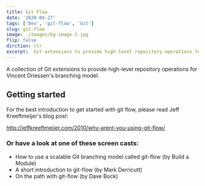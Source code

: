 ```yaml
---
title: Git Flow
date: '2020-04-27'
tags: ['Dev', 'git-flow', 'Git']
slug: git-flow
image: ./images/bg-image-1.jpg
flip: false
dirction: ltr
excerpt:  Git extensions to provide high-level repository operations for Vincent Driessen's branching model. 
---
```

A collection of Git extensions to provide high-level repository operations for Vincent Driessen's branching model.

## Getting started

For the best introduction to get started with git flow, please read Jeff Kreeftmeijer's blog post:

http://jeffkreeftmeijer.com/2010/why-arent-you-using-git-flow/

### Or have a look at one of these screen casts:

- How to use a scalable Git branching model called git-flow (by Build a Module)
- A short introduction to git-flow (by Mark Derricutt)
- On the path with git-flow (by Dave Bock)
